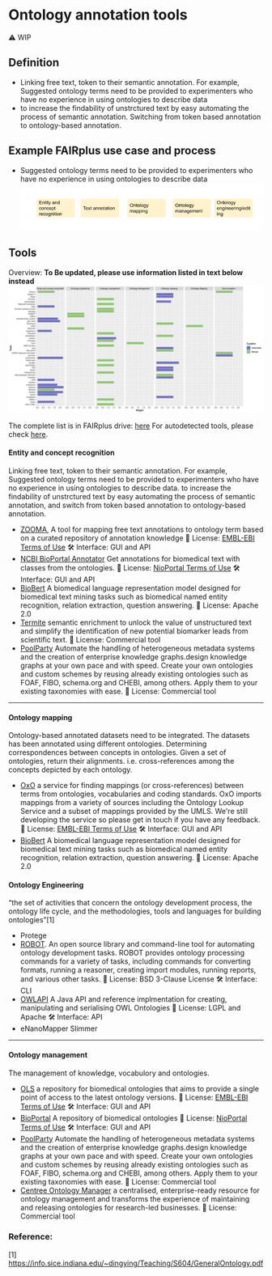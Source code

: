 # Ontology annotation tools

⚠️ WIP

## Definition
- Linking free text, token to their semantic annotation. For example, Suggested ontology terms need to be provided to experimenters who have no experience in using ontologies to describe data
- to increase the findability of unstrctured text by easy automating the process of semantic annotation. Switching from token based annotation to ontology-based annotation.


## Example FAIRplus use case and process
- Suggested ontology terms need to be provided to experimenters who have no experience in using ontologies to describe data
![ontology annotation process](../images/ontology_annotation_process.png)


## Tools 
Overview: __To Be updated, please use information listed in text below instead__ ![Ontology annotation tools](../images/ontology_annotation_tools.jpeg) 

The complete list is in FAIRplus drive: [here](https://drive.google.com/drive/u/2/folders/1l92AazXtBA1aUg-66utB3UKyY00MgLLH)
For autodetected tools, please check [here](https://github.com/FAIRplus/WP3_FAIR_tooling/tree/main/tool_discovery/outputs/ontology).

#### Entity and concept recognition
Linking free text, token to their semantic annotation. For example, Suggested ontology terms need to be provided to experimenters who have no experience in using ontologies to describe data. to increase the findability of unstrctured text by easy automating the process of semantic annotation, and switch from token based annotation to ontology-based annotation.
- [ZOOMA](https://www.ebi.ac.uk/spot/zooma/), A tool for mapping free text annotations to ontology term based on a curated repository of annotation knowledge
	📄 License: [EMBL-EBI Terms of Use](https://www.ebi.ac.uk/about/terms-of-use/)
	🛠️ Interface: GUI and API
- [NCBI BioPortal Annotator](https://bioportal.bioontology.org/annotatorplus) Get annotations for biomedical text with classes from the ontologies.
	📄 License: [NioPortal Terms of Use](https://www.ebi.ac.uk/about/terms-of-use/)
	🛠️ Interface: GUI and API
- [BioBert](https://github.com/dmis-lab/biobert) A biomedical language representation model designed for biomedical text mining tasks such as biomedical named entity recognition, relation extraction, question answering.
	📄 License: Apache 2.0
- [Termite](https://www.scibite.com/platform/termite/) semantic enrichment to unlock the value of unstructured text and simplify the identification of new potential biomarker leads from scientific text.
	📄 License: Commercial tool
- [PoolParty](https://www.poolparty.biz/)  Automate the handling of heterogeneous metadata systems and the creation of enterprise knowledge graphs.design knowledge graphs at your own pace and with speed. Create your own ontologies and custom schemes by reusing already existing ontologies such as FOAF, FIBO, schema.org and CHEBI, among others. Apply them to your existing taxonomies with ease.
	📄 License: Commercial tool
	

-----

#### Ontology mapping
Ontology-based annotated datasets need to be integrated. The datasets has been annotated using different ontologies. Determining correspondences between concepts in ontologies. Given a set of ontologies, return their alignments. i.e. cross-references among the concepts depicted by each ontology.

- [OxO](https://www.ebi.ac.uk/spot/oxo/index) a service for finding mappings (or cross-references) between terms from ontologies, vocabularies and coding standards. OxO imports mappings from a variety of sources including the Ontology Lookup Service and a subset of mappings provided by the UMLS. We're still developing the service so please get in touch if you have any feedback.
	📄 License: [EMBL-EBI Terms of Use](https://www.ebi.ac.uk/about/terms-of-use/)
	🛠️ Interface: GUI and API
- [BioBert](https://github.com/dmis-lab/biobert) A biomedical language representation model designed for biomedical text mining tasks such as biomedical named entity recognition, relation extraction, question answering.
	📄 License: Apache 2.0
#### Ontology Engineering
“the set of activities that concern the ontology development process, the ontology life cycle, and the methodologies, tools and languages for building ontologies”[1]

- Protege
- [ROBOT](http://robot.obolibrary.org/). An open source library and command-line tool for automating ontology development tasks. ROBOT provides ontology processing commands for a variety of tasks, including commands for converting formats, running a reasoner, creating import modules, running reports, and various other tasks.
	📄 License: BSD 3-Clause License
	🛠️ Interface: CLI
- [OWLAPI](http://owlcs.github.io/owlapi/)  A Java API and reference implmentation for creating, manipulating and serialising OWL Ontologies
	📄 License:  LGPL and Apache
	🛠️ Interface: API
- eNanoMapper Slimmer
-------
#### Ontology management
The management of knowledge, vocabulory and ontologies.

- [OLS](https://www.ebi.ac.uk/ols/index) a repository for biomedical ontologies that aims to provide a single point of access to the latest ontology versions.
	📄 License: [EMBL-EBI Terms of Use](https://www.ebi.ac.uk/about/terms-of-use/)
	🛠️ Interface: GUI and API
- [BioPortal](https://bioportal.bioontology.org/) A repository of biomedical ontologies
	📄 License: [NioPortal Terms of Use](https://www.ebi.ac.uk/about/terms-of-use/)
	🛠️ Interface: GUI and API
- [PoolParty](https://www.poolparty.biz/)  Automate the handling of heterogeneous metadata systems and the creation of enterprise knowledge graphs.design knowledge graphs at your own pace and with speed. Create your own ontologies and custom schemes by reusing already existing ontologies such as FOAF, FIBO, schema.org and CHEBI, among others. Apply them to your existing taxonomies with ease.
	📄 License: Commercial tool
- [Centree Ontology Manager](https://www.scibite.com/platform/centree/)
a centralised, enterprise-ready resource for ontology management and transforms the experience of maintaining and releasing ontologies for research-led businesses. 
	📄 License: Commercial tool

### Reference:
[1] https://info.sice.indiana.edu/~dingying/Teaching/S604/GeneralOntology.pdf



